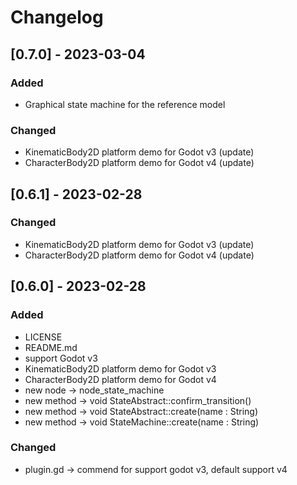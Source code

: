 # Changelog

## [0.7.0] - 2023-03-04

### Added
- Graphical state machine for the reference model

### Changed
- KinematicBody2D platform demo for Godot v3 (update)
- CharacterBody2D platform demo for Godot v4 (update)

## [0.6.1] - 2023-02-28

### Changed
- KinematicBody2D platform demo for Godot v3 (update)
- CharacterBody2D platform demo for Godot v4 (update)

## [0.6.0] - 2023-02-28

### Added

- LICENSE
- README.md
- support Godot v3
- KinematicBody2D platform demo for Godot v3
- CharacterBody2D platform demo for Godot v4
- new node   -> node_state_machine
- new method -> void StateAbstract::confirm_transition()
- new method -> void StateAbstract::create(name : String)
- new method -> void StateMachine::create(name : String)

### Changed
- plugin.gd -> commend for support godot v3, default support v4
